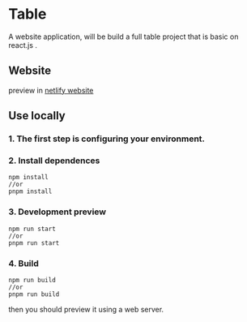 # Table

A website application, will be build a full table project that is basic on react.js .

## Website

preview in [netlify website](https://circkoooooo-table.netlify.app/)

## Use locally

### 1. The first step is configuring your environment.

### 2. Install dependences

```
npm install
//or
pnpm install
```

### 3. Development preview

```
npm run start
//or
pnpm run start
```

### 4. Build

```
npm run build
//or
pnpm run build
```

then you should preview it using a web server.
